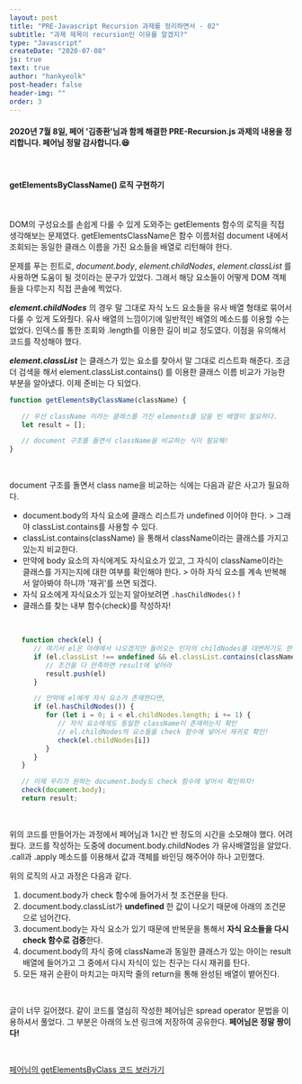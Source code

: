 ```yaml
---
layout: post
title: "PRE-Javascript Recursion 과제를 정리하면서 - 02"
subtitle: "과제 제목이 recursion인 이유를 알겠지?"
type: "Javascript"
createDate: "2020-07-08"
js: true
text: true
author: "hankyeolk"
post-header: false
header-img: ""
order: 3
---
```


#### 2020년 7월 8일, 페어 '김종환'님과 함께 해결한 PRE-Recursion.js 과제의 내용을 정리합니다. 페어님 정말 감사합니다.😆
<br>

#### getElementsByClassName() 로직 구현하기
<br>

DOM의 구성요소를 손쉽게 다룰 수 있게 도와주는 getElements 함수의 로직을 직접 생각해보는 문제였다. getElementsClassName은 함수 이름처럼 document 내에서 조회되는 동일한 클래스 이름을 가진 요소들을 배열로 리턴해야 한다. 
<br>

문제를 푸는 힌트로, *document.body*, *element.childNodes*, *element.classList* 를 사용하면 도움이 될 것이라는 문구가 있었다. 그래서 해당 요소들이 어떻게 DOM 객체들을 다루는지 직접 콘솔에 찍었다. 
<br>

***element.childNodes*** 의 경우 말 그대로 자식 노드 요소들을 유사 배열 형태로 묶어서 다룰 수 있게 도와줬다. 유사 배열의 느낌이기에 일반적인 배열의 메소드를 이용할 수는 없었다. 인덱스를 통한 조회와 .length를 이용한 길이 비교 정도였다. 이점을 유의해서 코드를 작성해야 했다.
<br>

***element.classList*** 는 클래스가 있는 요소를 찾아서 말 그대로 리스트화 해준다. 조금 더 검색을 해서 element.classList.contains() 를 이용한 클래스 이름 비교가 가능한 부분을 알아냈다. 이제 준비는 다 되었다.
<br>

```js
function getElementsByClassName(className) {

   // 우선 className 이라는 클래스를 가진 elements를 담을 빈 배열이 필요하다.
   let result = [];

   // document 구조를 돌면서 className을 비교하는 식이 필요해!
}
```
<br>

document 구조를 돌면서 class name을 비교하는 식에는 다음과 같은 사고가 필요하다.

- document.body의 자식 요소에 클래스 리스트가 undefined 이어야 한다. > 그래야 classList.contains를 사용할 수 있다.
- classList.contains(className) 을 통해서 className이라는 클래스를 가지고 있는지 비교한다.
- 만약에 body 요소의 자식에게도 자식요소가 있고, 그 자식이 className이라는 클래스를 가지는지에 대한 여부를 확인해야 한다. > 아하 자식 요소를 계속 반복해서 알아봐야 하니까 '재귀'를 쓰면 되겠다.
- 자식 요소에게 자식요소가 있는지 알아보려면 `.hasChildNodes()` !
- 클래스를 찾는 내부 함수(check)를 작성하자!

<br>

```js
   function check(el) {
      // 여기서 el은 아래에서 나오겠지만 들어오는 인자의 childNodes를 대변하기도 한다.
      if (el.classList !== undefined && el.classList.contains(className)) {
         // 조건을 다 만족하면 result에 넣어라
         result.push(el)
      }

      // 만약에 el에게 자식 요소가 존재한다면,
      if (el.hasChildNodes()) {
         for (let i = 0; i < el.childNodes.length; i += 1) {
            // 자식 요소에게도 동일한 className이 존재하는지 확인
            // el.childNodes의 요소들을 check 함수에 넣어서 재귀로 확인!
            check(el.childNodes[i])
         }
      }
   }

   // 이제 우리가 원하는 document.body도 check 함수에 넣어서 확인하자!
   check(document.body);
   return result;
```
<br>

위의 코드를 만들어가는 과정에서 페어님과 1시간 반 정도의 시간을 소모해야 했다. 어려웠다. 코드를 작성하는 도중에 document.body.childNodes 가 유사배열임을 알았다. .call과 .apply 메소드를 이용해서 값과 객체를 바인딩 해주어야 하나 고민했다. 
<br>

위의 로직의 사고 과정은 다음과 같다.

1. document.body가 check 함수에 들어가서 첫 조건문을 탄다.
2. document.body.classList가 **undefined** 한 값이 나오기 때문에 아래의 조건문으로 넘어간다.
3. document.body는 자식 요소가 있기 때문에 반복문을 통해서 **자식 요소들을 다시 check 함수로 검증**한다.
4. document.body의 자식 중에 className과 동일한 클래스가 있는 아이는 result 배열에 들어가고 그 중에서 다시 자식이 있는 친구는 다시 재귀를 탄다. 
5. 모든 재귀 순환이 마치고는 마지막 줄의 return을 통해 완성된 배열이 뱉어진다.

<br> 

글이 너무 길어졌다. 같이 코드를 열심히 작성한 페어님은 spread operator 문법을 이용하셔서 풀었다. 그 부분은 아래의 노션 링크에 저장하여 공유한다. **페어님은 정말 짱이다!**

<br>

[페어님의 getElementsByClass 코드 보러가기](https://www.notion.so/ddovblek/TIL-24-75783a8b37be4542977a831f345dd3d9)